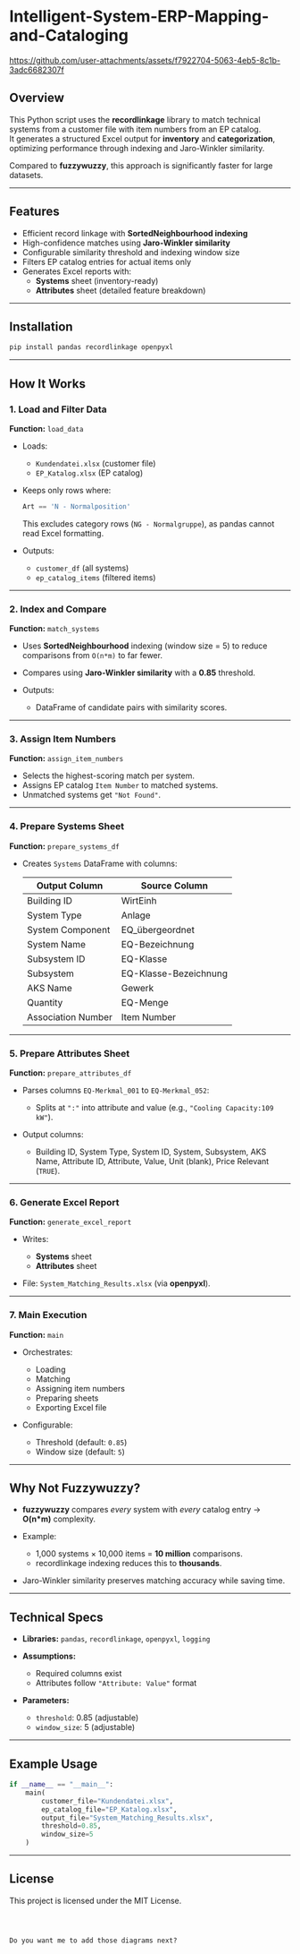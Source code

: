 



# Intelligent-System-ERP-Mapping-and-Cataloging

https://github.com/user-attachments/assets/f7922704-5063-4eb5-8c1b-3adc6682307f



## Overview
This Python script uses the **recordlinkage** library to match technical systems from a customer file with item numbers from an EP catalog.  
It generates a structured Excel output for **inventory** and **categorization**, optimizing performance through indexing and Jaro-Winkler similarity.

Compared to **fuzzywuzzy**, this approach is significantly faster for large datasets.

---

## Features
- Efficient record linkage with **SortedNeighbourhood indexing**
- High-confidence matches using **Jaro-Winkler similarity**
- Configurable similarity threshold and indexing window size
- Filters EP catalog entries for actual items only
- Generates Excel reports with:
  - **Systems** sheet (inventory-ready)
  - **Attributes** sheet (detailed feature breakdown)

---

## Installation
```bash
pip install pandas recordlinkage openpyxl
````

---

## How It Works

### 1. Load and Filter Data

**Function:** `load_data`

* Loads:

  * `Kundendatei.xlsx` (customer file)
  * `EP_Katalog.xlsx` (EP catalog)
* Keeps only rows where:

  ```python
  Art == 'N - Normalposition'
  ```

  This excludes category rows (`NG - Normalgruppe`), as pandas cannot read Excel formatting.
* Outputs:

  * `customer_df` (all systems)
  * `ep_catalog_items` (filtered items)

---

### 2. Index and Compare

**Function:** `match_systems`

* Uses **SortedNeighbourhood** indexing (window size = 5) to reduce comparisons from `O(n*m)` to far fewer.
* Compares using **Jaro-Winkler similarity** with a **0.85** threshold.
* Outputs:

  * DataFrame of candidate pairs with similarity scores.

---

### 3. Assign Item Numbers

**Function:** `assign_item_numbers`

* Selects the highest-scoring match per system.
* Assigns EP catalog `Item Number` to matched systems.
* Unmatched systems get `"Not Found"`.

---

### 4. Prepare Systems Sheet

**Function:** `prepare_systems_df`

* Creates `Systems` DataFrame with columns:

  | Output Column      | Source Column         |
  | ------------------ | --------------------- |
  | Building ID        | WirtEinh              |
  | System Type        | Anlage                |
  | System Component   | EQ\_übergeordnet      |
  | System Name        | EQ-Bezeichnung        |
  | Subsystem ID       | EQ-Klasse             |
  | Subsystem          | EQ-Klasse-Bezeichnung |
  | AKS Name           | Gewerk                |
  | Quantity           | EQ-Menge              |
  | Association Number | Item Number           |

---

### 5. Prepare Attributes Sheet

**Function:** `prepare_attributes_df`

* Parses columns `EQ-Merkmal_001` to `EQ-Merkmal_052`:

  * Splits at `":"` into attribute and value (e.g., `"Cooling Capacity:109 kW"`).
* Output columns:

  * Building ID, System Type, System ID, System, Subsystem, AKS Name, Attribute ID, Attribute, Value, Unit (blank), Price Relevant (`TRUE`).

---

### 6. Generate Excel Report

**Function:** `generate_excel_report`

* Writes:

  * **Systems** sheet
  * **Attributes** sheet
* File: `System_Matching_Results.xlsx` (via **openpyxl**).

---

### 7. Main Execution

**Function:** `main`

* Orchestrates:

  * Loading
  * Matching
  * Assigning item numbers
  * Preparing sheets
  * Exporting Excel file
* Configurable:

  * Threshold (default: `0.85`)
  * Window size (default: `5`)

---

## Why Not Fuzzywuzzy?

* **fuzzywuzzy** compares *every* system with *every* catalog entry → **O(n\*m)** complexity.
* Example:

  * 1,000 systems × 10,000 items = **10 million** comparisons.
  * recordlinkage indexing reduces this to **thousands**.
* Jaro-Winkler similarity preserves matching accuracy while saving time.

---

## Technical Specs

* **Libraries:** `pandas`, `recordlinkage`, `openpyxl`, `logging`
* **Assumptions:**

  * Required columns exist
  * Attributes follow `"Attribute: Value"` format
* **Parameters:**

  * `threshold`: 0.85 (adjustable)
  * `window_size`: 5 (adjustable)

---

## Example Usage

```python
if __name__ == "__main__":
    main(
        customer_file="Kundendatei.xlsx",
        ep_catalog_file="EP_Katalog.xlsx",
        output_file="System_Matching_Results.xlsx",
        threshold=0.85,
        window_size=5
    )
```

---

## License

This project is licensed under the MIT License.

```



Do you want me to add those diagrams next?
```
